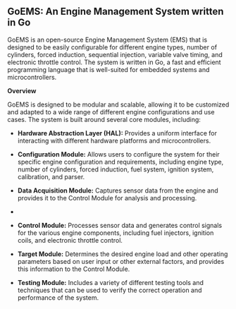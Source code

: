 ## GoEMS: An Engine Management System written in Go

GoEMS is an open-source Engine Management System (EMS) that is designed to be easily configurable for different engine types, number of cylinders, forced induction, sequential injection, variable valve timing, and electronic throttle control. The system is written in Go, a fast and efficient programming language that is well-suited for embedded systems and microcontrollers.

**Overview**

GoEMS is designed to be modular and scalable, allowing it to be customized and adapted to a wide range of different engine configurations and use cases. The system is built around several core modules, including:

 - **Hardware Abstraction Layer (HAL):** Provides a uniform interface for interacting with different hardware platforms and
   microcontrollers.
   
 - **Configuration Module:** Allows users to configure the system for their specific engine configuration and requirements, including
   engine type, number of cylinders, forced induction, fuel system,
   ignition system, calibration, and parser.
   
 - **Data Acquisition Module:** Captures sensor data from the engine and provides it to the Control Module for analysis and processing.
 - 
 - **Control Module:** Processes sensor data and generates control signals for the various engine components, including fuel injectors,
   ignition coils, and electronic throttle control.
   
 - **Target Module:** Determines the desired engine load and other operating parameters based on user input or other external factors,
   and provides this information to the Control Module.
   
 - **Testing Module:** Includes a variety of different testing tools and techniques that can be used to verify the correct operation and
   performance of the system.
